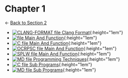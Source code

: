 # Chapter 1

← [Back to Section 2](..)

- [![CLANG-FORMAT file](https://img.icons8.com/windows/512/4a90e2/file-configuration.png) Clang Format](.clang-format){:height="1em"}
- [![ file](https://img.icons8.com/windows/512/4a90e2/binary-file.png) Main And Function](main_and_function){:height="1em"}
- [![C file](https://img.icons8.com/windows/512/4a90e2/c.png) Main And Function](main_and_function.c){:height="1em"}
- [![OCRPSC file](https://img.icons8.com/windows/512/4a90e2/code-file.png) Main And Function](main_and_function.ocrpsc){:height="1em"}
- [![SPLW file](https://starwort.github.io/computer-science/icon-splw.png) Main And Function](main_and_function.splw){:height="1em"}
- [![MD file](https://img.icons8.com/windows/512/4a90e2/regular-document.png) Programming Techniques](programming_techniques.html){:height="1em"}
- [![C file](https://img.icons8.com/windows/512/4a90e2/c.png) Sub Programs](sub_programs.c){:height="1em"}
- [![MD file](https://img.icons8.com/windows/512/4a90e2/regular-document.png) Sub Programs](sub_programs.html){:height="1em"}

